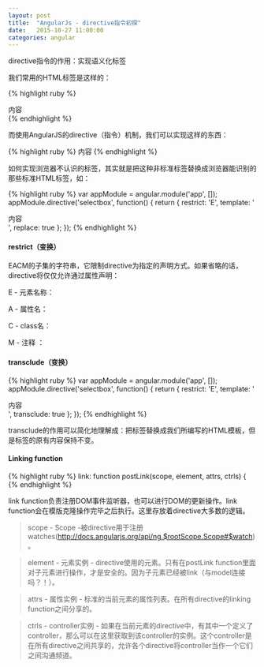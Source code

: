 ```yaml
---
layout: post
title:  "AngularJs - directive指令初探"
date:   2015-10-27 11:00:00
categories: angular
---
```

directive指令的作用：实现语义化标签
 
我们常用的HTML标签是这样的：

{% highlight ruby %}
<div>
    <span>内容</span>
</div>
{% endhighlight %}
 
而使用AngularJS的directive（指令）机制，我们可以实现这样的东西：

{% highlight ruby %}
<selectbox>
    <span>内容</span>
</selectbox>
{% endhighlight %}

如何实现浏览器不认识的标签，其实就是把<selectbox>这种非标准标签替换成浏览器能识别的那些标准HTML标签，如：

{% highlight ruby %}
var appModule = angular.module('app', []);
appModule.directive('selectbox', function() {
    return {
        restrict: 'E',
        template: '<div><span>内容</span></div>',
        replace: true
    };
});
{% endhighlight %}
    
#### **restrict（变换）**

EACM的子集的字符串，它限制directive为指定的声明方式。如果省略的话，directive将仅仅允许通过属性声明：
 
E - 元素名称： <my-directive></my-directive>
 
A - 属性名： <div my-directive=”exp”></div>
 
C - class名： <div class=”my-directive:exp;”></div>
 
M - 注释 ： <!-- directive: my-directive exp -->

#### **transclude（变换）**

{% highlight ruby %}
var appModule = angular.module('app', []);
appModule.directive('selectbox', function() {
    return {
        restrict: 'E',
        template: '<div><span>内容</span><span ng-transclude></span></div>',
        transclude: true
    };
});
{% endhighlight %}
    
transclude的作用可以简化地理解成：把<selectbox>标签替换成我们所编写的HTML模板，但是<selectbox>标签的原有内容保持不变。

#### **Linking function**

{% highlight ruby %}
link: function postLink(scope, element, attrs, ctrls) {
{% endhighlight %}
    
link function负责注册DOM事件监听器，也可以进行DOM的更新操作。link function会在模版克隆操作完毕之后执行。这里存放着directive大多数的逻辑。

> scope - Scope -被directive用于注册watches(http://docs.angularjs.org/api/ng.$rootScope.Scope#$watch)。

> element - 元素实例 - directive使用的元素。只有在postLink function里面对子元素进行操作，才是安全的。因为子元素已经被link（与model连接吗？！）。

> attrs - 属性实例 - 标准的当前元素的属性列表。在所有directive的linking function之间分享的。

> ctrls - controller实例 -
如果在当前元素的directive中，有其中一个定义了controller，那么可以在这里获取到该controller的实例。这个controller是在所有directive之间共享的，允许各个directive将controller当作一个它们之间沟通频道。
